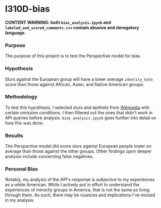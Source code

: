 # I310D-bias
**CONTENT WARNING: both `bias_analysis.ipynb` and `labeled_and_scored_comments.csv` contain abusive and derogatory language.**
### Purpose
The purpose of this project is to test the Perspective model for bias.
### Hypothesis
Slurs against the European group will have a lower average `identity_hate` score than those against African, Asian, and Native American groups.
### Methodology
To test this hypothesis, I selected slurs and epithets from [Wikipedia](https://en.wikipedia.org/wiki/List_of_ethnic_slurs_and_epithets_by_ethnicity) with certain omission conditions. I then filtered out the ones that didn't work in API queries before analysis. `bias_analysis.ipynb` goes further into detail on how this was done.
### Results
The Perspective model did score slurs against European people lower on average than those against the other groups. Other findings upon deeper analysis include concerning false negatives.
### Personal Bias
Notably, my analysis of the API's response is subjective to my experiences as a white American. While I actively put in effort to understand the experiences of minority groups in America, that is not the same as living through them. As such, there may be nuances and implications I've missed in my analysis.
